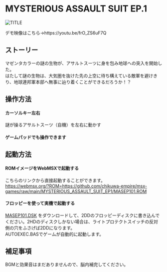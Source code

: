 # MYSTERIOUS ASSAULT SUIT EP.1

![TITLE](https://user-images.githubusercontent.com/124578804/219031657-4016a143-1906-48ae-a360-e1aa41e4435d.png)
<p>デモ映像はこちら→https://youtu.be/frO_ZS6uF7Q</p>

## ストーリー
マゼンタカラーの謎の生物が、アサルトスーツに身を包み地球への突入を開始した。<br>
はたして謎の生物は、大気圏を抜けた先の上空に待ち構えている敵軍を避けきり、地球連邦軍本部へ無事に辿り着くことができるだろうか！？

## 操作方法
#### カーソルキー左右
謎が操るアサルトスーツ（自機）を左右に動かす
#### ゲームパッドでも操作できます

## 起動方法
#### ROMイメージをWebMSXで起動する
こちらのリンクから直接起動することができます。<br>
https://webmsx.org/?ROM=https://github.com/chikuwa-empire/msx-games/raw/main/MYSTERIOUS_ASSAULT_SUIT_EP1/MASEP101.ROM
#### フロッピーを使って実機で起動する
[MASEP101.DSK](https://github.com/chikuwa-empire/msx-games/raw/main/MYSTERIOUS_ASSAULT_SUIT_EP1/MASEP101.DSK)
をダウンロードして、2DDのフロッピーディスクに書き込んでください。2HDのディスクしかない場合は、ライトプロテクトスイッチの反対側の穴をふさげば2DDになります。<br>
AUTOEXEC.BASでゲームが自動的に起動します。

## 補足事項
BGMと効果音はまだありませんので、脳内補完してください。
